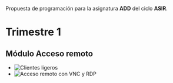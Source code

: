 
Propuesta de programación para la asignatura **ADD** del ciclo **ASIR**.

# Trimestre 1

## Módulo Acceso remoto
* ![Clientes ligeros](https://github.com/dvarrui/libro-de-actividades/tree/master/sysadmin/level4/clientes-ligeros)
* ![Acceso remoto con VNC y RDP](https://github.com/dvarrui/libro-de-actividades/tree/master/sysadmin/level4/acceso-remoto)

